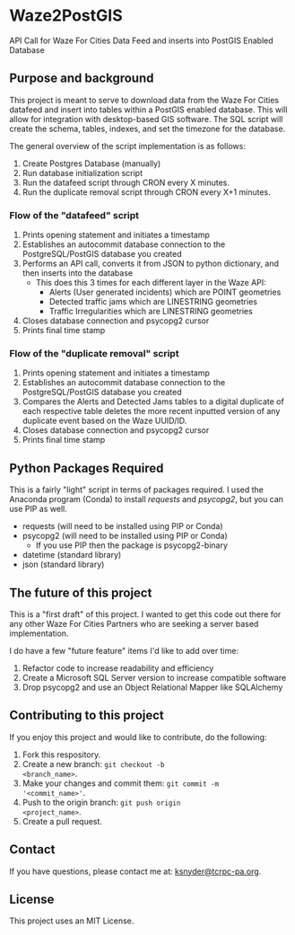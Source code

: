 # Waze2PostGIS
API Call for Waze For Cities Data Feed and inserts into PostGIS Enabled Database


## Purpose and background
This project is meant to serve to download data from the Waze For Cities datafeed and insert into tables within a PostGIS enabled database. This will allow for integration with desktop-based GIS software. The SQL script will create the schema, tables, indexes, and set the timezone for the database. 

The general overview of the script implementation is as follows:
1. Create Postgres Database (manually)
2. Run database initialization script
3. Run the datafeed script through CRON every X minutes. 
4. Run the duplicate removal script through CRON every X+1 minutes. 

### Flow of the "datafeed" script

1. Prints opening statement and initiates a timestamp
2. Establishes an autocommit database connection to the PostgreSQL/PostGIS database you created
3. Performs an API call, converts it from JSON to python dictionary, and then inserts into the database
    - This does this 3 times for each different layer in the Waze API:
        - Alerts (User generated incidents) which are POINT geometries
        - Detected traffic jams which are LINESTRING geometries
        - Traffic Irregularities which are LINESTRING geometries
4. Closes database connection and psycopg2 cursor
5. Prints final time stamp


### Flow of the "duplicate removal" script

1. Prints opening statement and initiates a timestamp
2. Establishes an autocommit database connection to the PostgreSQL/PostGIS database you created
3. Compares the Alerts and Detected Jams tables to a digital duplicate of each respective table deletes the more recent inputted version of any duplicate event based on the Waze UUID/ID. 
4. Closes database connection and psycopg2 cursor
5. Prints final time stamp

## Python Packages Required

This is a fairly "light" script in terms of packages required. I used the Anaconda program (Conda) to install *requests* and *psycopg2*, but you can use PIP as well. 

- requests (will need to be installed using PIP or Conda)
- psycopg2 (will need to be installed using PIP or Conda)
    - If you use PIP then the package is psycopg2-binary
- datetime (standard library)
- json (standard library)

## The future of this project

This is a "first draft" of this project. I wanted to get this code out there for any other Waze For Cities Partners who are seeking a server based implementation. 

I do have a few "future feature" items I'd like to add over time:

1. Refactor code to increase readability and efficiency
2. Create a Microsoft SQL Server version to increase compatible software
3. Drop psycopg2 and use an Object Relational Mapper like SQLAlchemy



## Contributing to this project

If you enjoy this project and would like to contribute, do the following:

1. Fork this respository.
2. Create a new branch: <code>git checkout -b <branch_name></code>.
3. Make your changes and commit them: <code>git commit -m '<commit_name>'</code>.
4. Push to the origin branch: <code>git push origin <project_name></code>.
5. Create a pull request. 

## Contact

If you have questions, please contact me at: ksnyder@tcrpc-pa.org. 

## License

This project uses an MIT License. 

